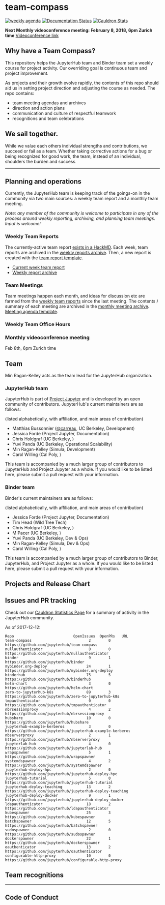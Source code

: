 # team-compass

[![weekly agenda](https://img.shields.io/badge/agenda-this%20week-blue.svg)](https://hackmd.io/MYNgpgHATAZgrAIwLQAYCMwAsTNhRJAThBQGYkoATEw0gQxgkroHYg==?view)
[![Documentation Status](http://readthedocs.org/projects/jupyterhub-team-compass/badge/?version=latest)](http://jupyterhub-team-compass.readthedocs.io/en/latest/?badge=latest)
[![Cauldron Stats](https://img.shields.io/badge/community-statistics-orange.svg)](https://cauldron.io/dashboards/jupyterhub)

**Next Monthly videoconference meeting: February 8, 2018, 6pm Zurich time** [Videoconference link](https://calpoly.zoom.us/my/jupyter)

## Why have a Team Compass?

This repository helps the JupyterHub team and Binder team set a weekly
course for project activity. Our overriding goal is continuous team and
project improvement.

As projects and their growth evolve rapidly, the contents of this repo
should aid us in setting project direction and adjusting the course as
needed. The repo contains:

- team meeting agendas and archives
- direction and action plans
- communication and culture of respectful teamwork
- recognitions and team celebrations

## We sail together.

While we value each others individual strengths and contributions, we succeed
or fail as a team. Whether taking corrective actions for a bug or being
recognized for good work, the team, instead of an individual, shoulders
the burden and success.

---

## Planning and operations

Currently, the JupyterHub team is keeping track of the goings-on in the community
via two main sources: a weekly team report and a monthly team meeting.

*Note: any member of the community is welcome to participate in any of the process around weekly reporting, archiving, and planning team meetings. Input is welcome!*

### Weekly Team Reports

The currently-active team report [exists in a HackMD](https://hackmd.io/MYNgpgHATAZgrAIwLQAYCMwAsTNhRJAThBQGYkoATEw0gQxgkroHYg==?view). Each week, team reports
are archived in the [weekly reports archive](http://jupyterhub-team-compass.readthedocs.io/en/latest/weekly-reports/weekly_report_index.html). Then, a new report is created with the [team report template](http://jupyterhub-team-compass.readthedocs.io/en/latest/weekly-reports/team-meeting.html).

* [Current week team report](https://hackmd.io/MYNgpgHATAZgrAIwLQAYCMwAsTNhRJAThBQGYkoATEw0gQxgkroHYg==?view)
* [Weekly report archive](https://github.com/jupyterhub/team-compass/tree/master/docs/weekly-reports)


### Team Meetings

Team meetings happen each month, and ideas for discussion etc are
farmed from the [weekly team reports](http://jupyterhub-team-compass.readthedocs.io/en/latest/weekly-reports/weekly_report_index.html) since the last meeting.  The contents / summary of each meeting are
archived in the [monthly meeting archive](http://jupyterhub-team-compass.readthedocs.io/en/latest/monthly-meeting/monthly_report_index.html). [Meeting agenda template](https://hackmd.io/yLEoYgH8TcelS_EaXKJ6Hg?both).

### Weekly Team Office Hours

### Monthly videoconference meeting

Feb 8th, 6pm Zurich time

## Team

Min Ragan-Kelley acts as the team lead for the JupyterHub organization.

### JupyterHub team

JupyterHub is part of [Project Jupyter](http://jupyter.org/) and is developed
by an open community of contributors. JupyterHub's current maintainers are
as follows:

(listed alphabetically, with affiliation, and main areas of contribution)

- Matthias Bussonnier ([@carreau](https://github.com/carreau), UC Berkeley, Development)
- Jessica Forde (Project Jupyter, Documentation)
- Chris Holdgraf (UC Berkeley, )
- Yuvi Panda (UC Berkeley, Operational Scalability)
- Min Ragan-Kelley (Simula, Development)
- Carol Willing (Cal Poly, )


This team is accompanied by a much larger group of contributors to JupyterHub
and Project Jupyter as a whole. If you would like to be listed here, please
submit a pull request with your information.

### Binder team

Binder's current maintainers are as follows:

(listed alphabetically, with affiliation, and main areas of contribution)

- Jessica Forde (Project Jupyter, Documentation)
- Tim Head (Wild Tree Tech)
- Chris Holdgraf (UC Berkeley, )
- M Pacer (UC Berkeley, )
- Yuvi Panda (UC Berkeley, Dev & Ops)
- Min Ragan-Kelley (Simula, Dev & Ops)
- Carol Willing (Cal Poly, )


This team is accompanied by a much larger group of contributors to Binder,
JupyterHub, and Project Jupyter as a whole. If you would like to be listed
here, please submit a pull request with your information.

## Projects and Release Chart

## Issues and PR tracking

Check out our [Cauldron Statistics Page](https://cauldron.io/dashboards/jupyterhub) for a
summary of activity in the JupyterHub community.

As of 2017-12-12:

```
Repo                           OpenIssues  OpenPRs   URL
team-compass                          2        0     https://github.com/jupyterhub/team-compass
nullauthenticator                     0        0     https://github.com/jupyterhub/nullauthenticator
binder                                9        1     https://github.com/jupyterhub/binder
mybinder.org-deploy                  24        1     https://github.com/jupyterhub/mybinder.org-deploy
binderhub                            75        5     https://github.com/jupyterhub/binderhub
helm-chart                            3        0     https://github.com/jupyterhub/helm-chart
zero-to-jupyterhub-k8s               89        3     https://github.com/jupyterhub/zero-to-jupyterhub-k8s
tmpauthenticator                      0        0     https://github.com/jupyterhub/tmpauthenticator
nbrsessionproxy                       4        2     https://github.com/jupyterhub/nbrsessionproxy
hubshare                             10        0     https://github.com/jupyterhub/hubshare
jupyterhub-example-kerberos           3        0     https://github.com/jupyterhub/jupyterhub-example-kerberos
nbserverproxy                         2        1     https://github.com/jupyterhub/nbserverproxy
jupyterlab-hub                        4        0     https://github.com/jupyterhub/jupyterlab-hub
wrapspawner                           5        1     https://github.com/jupyterhub/wrapspawner
systemdspawner                        4        2     https://github.com/jupyterhub/systemdspawner
jupyterhub-deploy-hpc                 2        0     https://github.com/jupyterhub/jupyterhub-deploy-hpc
jupyterhub-tutorial                   5        0     https://github.com/jupyterhub/jupyterhub-tutorial
jupyterhub-deploy-teaching           13        2     https://github.com/jupyterhub/jupyterhub-deploy-teaching
jupyterhub-deploy-docker              9        1     https://github.com/jupyterhub/jupyterhub-deploy-docker
ldapauthenticator                    18        2     https://github.com/jupyterhub/ldapauthenticator
kubespawner                          25        3     https://github.com/jupyterhub/kubespawner
batchspawner                         12        5     https://github.com/jupyterhub/batchspawner
sudospawner                           2        0     https://github.com/jupyterhub/sudospawner
dockerspawner                        22        1     https://github.com/jupyterhub/dockerspawner
oauthenticator                       13        2     https://github.com/jupyterhub/oauthenticator
configurable-http-proxy              10        0     https://github.com/jupyterhub/configurable-http-proxy
```
## Team recognitions

---

## Code of Conduct

